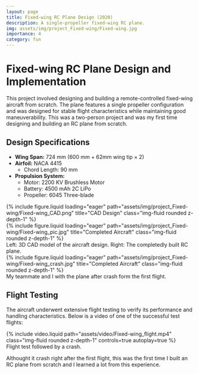 ```yaml
---
layout: page
title: Fixed-wing RC Plane Design (2020)
description: A single-propeller fixed-wing RC plane. 
img: assets/img/project_Fixed-wing/Fixed-wing.jpg
importance: 4
category: fun
---
```


# Fixed-wing RC Plane Design and Implementation

This project involved designing and building a remote-controlled fixed-wing aircraft from scratch. The plane features a single propeller configuration and was designed for stable flight characteristics while maintaining good maneuverability. This was a two-person project and was my first time designing and building an RC plane from scratch.

## Design Specifications

- **Wing Span:** 724 mm (600 mm + 62mm wing tip × 2)
- **Airfoil:** NACA 4415
  - Chord Length: 90 mm
- **Propulsion System:**
  - Motor: 2200 KV Brushless Motor
  - Battery: 4500 mAh 2C LiPo
  - Propeller: 6045 Three-blade

<div class="row">
    <div class="col-sm-8 mt-3 mt-md-0">
        {% include figure.liquid loading="eager" path="assets/img/project_Fixed-wing/Fixed-wing_CAD.png" title="CAD Design" class="img-fluid rounded z-depth-1" %}
    </div>
    <div class="col-sm-4 mt-3 mt-md-0">
        {% include figure.liquid loading="eager" path="assets/img/project_Fixed-wing/Fixed-wing_pic.jpg" title="Completed Aircraft" class="img-fluid rounded z-depth-1" %}
    </div>
</div>
<div class="caption">
    Left: 3D CAD model of the aircraft design. Right: The completedly built RC plane.
</div>

<div class="row">
    <div class="col-sm mt-3 mt-md-0">
        {% include figure.liquid loading="eager" path="assets/img/project_Fixed-wing/Fixed-wing_crash.jpg" title="Completed Aircraft" class="img-fluid rounded z-depth-1" %}
    </div>
</div>
<div class="caption">
    My teammate and I with the plane after crash form the first flight.
</div>


## Flight Testing

The aircraft underwent extensive flight testing to verify its performance and handling characteristics. Below is a video of one of the successful test flights:

<div class="row mt-3">
    <div class="col-sm mt-3 mt-md-0">
        {% include video.liquid path="assets/video/Fixed-wing_flight.mp4" class="img-fluid rounded z-depth-1" controls=true autoplay=true %}
    </div>
</div>
<div class="caption">
    Flight test followed by a crash. 
</div>

Althought it crash right after the first flight, this was the first time I built an RC plane from scratch and I learned a lot from this experience. 

